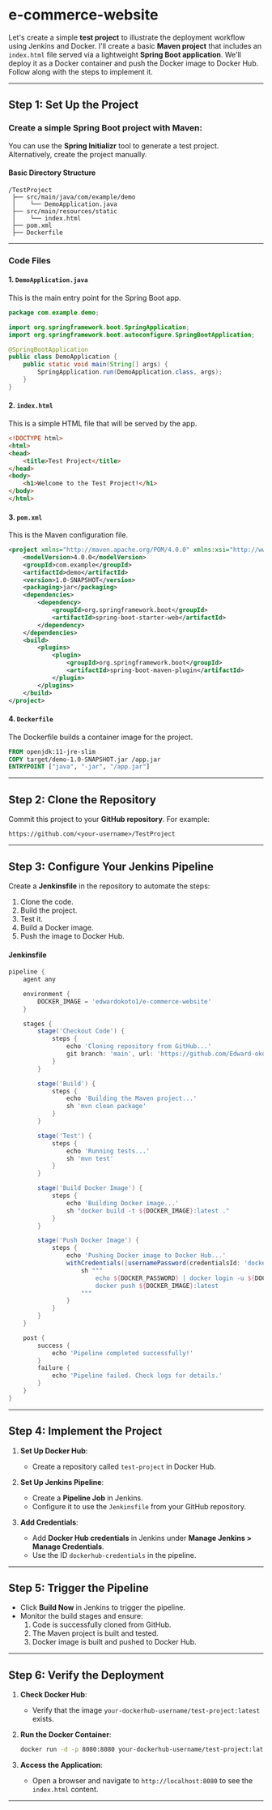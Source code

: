 # e-commerce-website

Let's create a simple **test project** to illustrate the deployment workflow using Jenkins and Docker. I'll create a basic **Maven project** that includes an `index.html` file served via a lightweight **Spring Boot application**. We'll deploy it as a Docker container and push the Docker image to Docker Hub. Follow along with the steps to implement it.

---

## **Step 1: Set Up the Project**
### Create a simple Spring Boot project with Maven:
You can use the **Spring Initializr** tool to generate a test project. Alternatively, create the project manually.

#### **Basic Directory Structure**
```
/TestProject
 ├── src/main/java/com/example/demo
 │    └── DemoApplication.java
 ├── src/main/resources/static
 │    └── index.html
 ├── pom.xml
 ├── Dockerfile
```

---

### **Code Files**

#### **1. `DemoApplication.java`**
This is the main entry point for the Spring Boot app.
```java
package com.example.demo;

import org.springframework.boot.SpringApplication;
import org.springframework.boot.autoconfigure.SpringBootApplication;

@SpringBootApplication
public class DemoApplication {
    public static void main(String[] args) {
        SpringApplication.run(DemoApplication.class, args);
    }
}
```

#### **2. `index.html`**
This is a simple HTML file that will be served by the app.
```html
<!DOCTYPE html>
<html>
<head>
    <title>Test Project</title>
</head>
<body>
    <h1>Welcome to the Test Project!</h1>
</body>
</html>
```

#### **3. `pom.xml`**
This is the Maven configuration file.
```xml
<project xmlns="http://maven.apache.org/POM/4.0.0" xmlns:xsi="http://www.w3.org/2001/XMLSchema-instance" xsi:schemaLocation="http://maven.apache.org/POM/4.0.0 http://maven.apache.org/xsd/maven-4.0.0.xsd">
    <modelVersion>4.0.0</modelVersion>
    <groupId>com.example</groupId>
    <artifactId>demo</artifactId>
    <version>1.0-SNAPSHOT</version>
    <packaging>jar</packaging>
    <dependencies>
        <dependency>
            <groupId>org.springframework.boot</groupId>
            <artifactId>spring-boot-starter-web</artifactId>
        </dependency>
    </dependencies>
    <build>
        <plugins>
            <plugin>
                <groupId>org.springframework.boot</groupId>
                <artifactId>spring-boot-maven-plugin</artifactId>
            </plugin>
        </plugins>
    </build>
</project>
```

#### **4. `Dockerfile`**
The Dockerfile builds a container image for the project.
```dockerfile
FROM openjdk:11-jre-slim
COPY target/demo-1.0-SNAPSHOT.jar /app.jar
ENTRYPOINT ["java", "-jar", "/app.jar"]
```

---

## **Step 2: Clone the Repository**
Commit this project to your **GitHub repository**. For example:
```
https://github.com/<your-username>/TestProject
```

---

## **Step 3: Configure Your Jenkins Pipeline**
Create a **Jenkinsfile** in the repository to automate the steps:
1. Clone the code.
2. Build the project.
3. Test it.
4. Build a Docker image.
5. Push the image to Docker Hub.

#### **Jenkinsfile**
```groovy
pipeline {
    agent any

    environment {
        DOCKER_IMAGE = 'edwardokoto1/e-commerce-website'
    }

    stages {
        stage('Checkout Code') {
            steps {
                echo 'Cloning repository from GitHub...'
                git branch: 'main', url: 'https://github.com/Edward-okoto/e-commerce-website.git'
            }
        }

        stage('Build') {
            steps {
                echo 'Building the Maven project...'
                sh 'mvn clean package'
            }
        }

        stage('Test') {
            steps {
                echo 'Running tests...'
                sh 'mvn test'
            }
        }

        stage('Build Docker Image') {
            steps {
                echo 'Building Docker image...'
                sh "docker build -t ${DOCKER_IMAGE}:latest ."
            }
        }

        stage('Push Docker Image') {
            steps {
                echo 'Pushing Docker image to Docker Hub...'
                withCredentials([usernamePassword(credentialsId: 'dockerhub-credentials', usernameVariable: 'DOCKER_USERNAME', passwordVariable: 'DOCKER_PASSWORD')]) {
                    sh """
                        echo ${DOCKER_PASSWORD} | docker login -u ${DOCKER_USERNAME} --password-stdin
                        docker push ${DOCKER_IMAGE}:latest
                    """
                }
            }
        }
    }

    post {
        success {
            echo 'Pipeline completed successfully!'
        }
        failure {
            echo 'Pipeline failed. Check logs for details.'
        }
    }
}
```

---

## **Step 4: Implement the Project**
1. **Set Up Docker Hub**:
   - Create a repository called `test-project` in Docker Hub.

2. **Set Up Jenkins Pipeline**:
   - Create a **Pipeline Job** in Jenkins.
   - Configure it to use the `Jenkinsfile` from your GitHub repository.

3. **Add Credentials**:
   - Add **Docker Hub credentials** in Jenkins under **Manage Jenkins > Manage Credentials**.
   - Use the ID `dockerhub-credentials` in the pipeline.

---

## **Step 5: Trigger the Pipeline**
- Click **Build Now** in Jenkins to trigger the pipeline.
- Monitor the build stages and ensure:
  1. Code is successfully cloned from GitHub.
  2. The Maven project is built and tested.
  3. Docker image is built and pushed to Docker Hub.

---

## **Step 6: Verify the Deployment**
1. **Check Docker Hub**:
   - Verify that the image `your-dockerhub-username/test-project:latest` exists.

2. **Run the Docker Container**:
   ```bash
   docker run -d -p 8080:8080 your-dockerhub-username/test-project:latest
   ```
3. **Access the Application**:
   - Open a browser and navigate to `http://localhost:8080` to see the `index.html` content.

---
